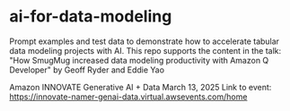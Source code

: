 # ai-for-data-modeling
Prompt examples and test data to demonstrate how to accelerate tabular data modeling projects with AI.
This repo supports the content in the talk:
"How SmugMug increased data modeling productivity with Amazon Q Developer"
by Geoff Ryder and Eddie Yao

Amazon INNOVATE Generative AI + Data
March 13, 2025
Link to event:
https://innovate-namer-genai-data.virtual.awsevents.com/home

